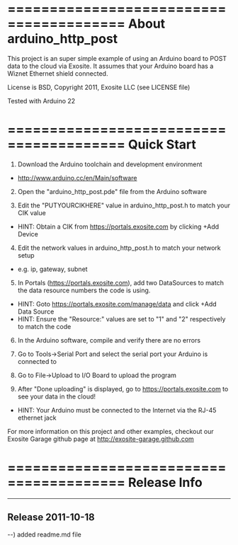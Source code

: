 ========================================
About arduino_http_post
========================================
This project is an super simple example of using an Arduino board to POST data
to the cloud via Exosite.  It assumes that your Arduino board has a Wiznet 
Ethernet shield connected.

License is BSD, Copyright 2011, Exosite LLC (see LICENSE file)

Tested with Arduino 22

========================================
Quick Start
========================================
1) Download the Arduino toolchain and development environment<br>
* http://www.arduino.cc/en/Main/software<br>

2) Open the "arduino_http_post.pde" file from the Arduino software<br>

3) Edit the "PUTYOURCIKHERE" value in arduino_http_post.h to match your CIK value<br>
* HINT: Obtain a CIK from https://portals.exosite.com by clicking +Add Device<br>

4) Edit the network values in arduino_http_post.h to match your network setup<br>
* e.g. ip, gateway, subnet<br>

5) In Portals (https://portals.exosite.com), add two DataSources to match the 
data resource numbers the code is using.<br>
* HINT: Goto https://portals.exosite.com/manage/data and click +Add Data Source<br>
* HINT: Ensure the "Resource:" values are set to "1" and "2" respectively to match
the code<br>

6) In the Arduino software, compile and verify there are no errors<br>

7) Go to Tools->Serial Port and select the serial port your Arduino is connected to<br>

8) Go to File->Upload to I/O Board to upload the program<br>

9) After "Done uploading" is displayed, go to https://portals.exosite.com to see
your data in the cloud!<br>
* HINT: Your Arduino must be connected to the Internet via the RJ-45 ethernet jack<br>

For more information on this project and other examples, checkout our Exosite
Garage github page at http://exosite-garage.github.com<br>

========================================
Release Info
========================================
----------------------------------------
Release 2011-10-18
----------------------------------------
--) added readme.md file<br>
